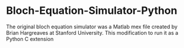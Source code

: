 Bloch-Equation-Simulator-Python
===============================

The original bloch equation simulator was a Matlab mex file created by Brian Hargreaves at Stanford University. This modification to run it as a Python C extension
